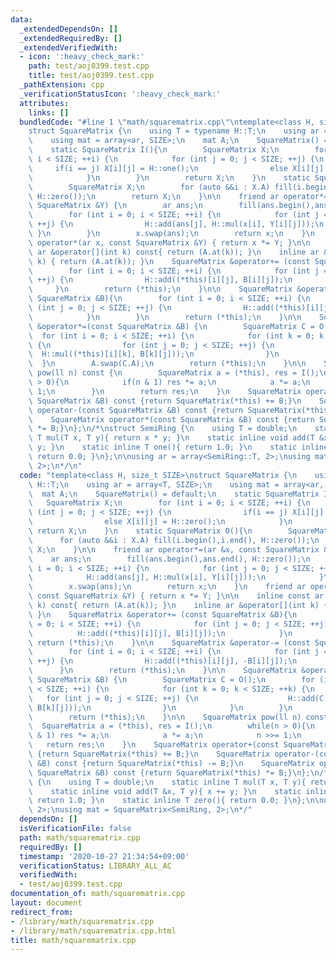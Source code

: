 ```yaml
---
data:
  _extendedDependsOn: []
  _extendedRequiredBy: []
  _extendedVerifiedWith:
  - icon: ':heavy_check_mark:'
    path: test/aoj0399.test.cpp
    title: test/aoj0399.test.cpp
  _pathExtension: cpp
  _verificationStatusIcon: ':heavy_check_mark:'
  attributes:
    links: []
  bundledCode: "#line 1 \"math/squarematrix.cpp\"\ntemplate<class H, size_t SIZE>\n\
    struct SquareMatrix {\n    using T = typename H::T;\n    using ar = array<T, SIZE>;\n\
    \    using mat = array<ar, SIZE>;\n    mat A;\n    SquareMatrix() = default;\n\
    \    static SquareMatrix I(){\n        SquareMatrix X;\n        for (int i = 0;\
    \ i < SIZE; ++i) {\n            for (int j = 0; j < SIZE; ++j) {\n           \
    \     if(i == j) X[i][j] = H::one();\n                else X[i][j] = H::zero();\n\
    \            }\n        }\n        return X;\n    }\n    static SquareMatrix O(){\n\
    \        SquareMatrix X;\n        for (auto &&i : X.A) fill(i.begin(),i.end(),\
    \ H::zero());\n        return X;\n    }\n\n    friend ar operator*=(ar &x, const\
    \ SquareMatrix &Y) {\n        ar ans;\n        fill(ans.begin(),ans.end(), H::zero());\n\
    \        for (int i = 0; i < SIZE; ++i) {\n            for (int j = 0; j < SIZE;\
    \ ++j) {\n                H::add(ans[j], H::mul(x[i], Y[i][j]));\n           \
    \ }\n        }\n        x.swap(ans);\n        return x;\n    }\n    friend ar\
    \ operator*(ar x, const SquareMatrix &Y) { return x *= Y; }\n\n    inline const\
    \ ar &operator[](int k) const{ return (A.at(k)); }\n    inline ar &operator[](int\
    \ k) { return (A.at(k)); }\n    SquareMatrix &operator+= (const SquareMatrix &B){\n\
    \        for (int i = 0; i < SIZE; ++i) {\n            for (int j = 0; j < SIZE;\
    \ ++j) {\n                H::add((*this)[i][j], B[i][j]);\n            }\n   \
    \     }\n        return (*this);\n    }\n\n    SquareMatrix &operator-= (const\
    \ SquareMatrix &B){\n        for (int i = 0; i < SIZE; ++i) {\n            for\
    \ (int j = 0; j < SIZE; ++j) {\n                H::add((*this)[i][j], -B[i][j]);\n\
    \            }\n        }\n        return (*this);\n    }\n\n    SquareMatrix\
    \ &operator*=(const SquareMatrix &B) {\n        SquareMatrix C = O();\n      \
    \  for (int i = 0; i < SIZE; ++i) {\n            for (int k = 0; k < SIZE; ++k)\
    \ {\n                for (int j = 0; j < SIZE; ++j) {\n                    H::add(C[i][j],\
    \  H::mul((*this)[i][k], B[k][j]));\n                }\n            }\n      \
    \  }\n        A.swap(C.A);\n        return (*this);\n    }\n\n    SquareMatrix\
    \ pow(ll n) const {\n        SquareMatrix a = (*this), res = I();\n        while(n\
    \ > 0){\n            if(n & 1) res *= a;\n            a *= a;\n            n >>=\
    \ 1;\n        }\n        return res;\n    }\n    SquareMatrix operator+(const\
    \ SquareMatrix &B) const {return SquareMatrix(*this) += B;}\n    SquareMatrix\
    \ operator-(const SquareMatrix &B) const {return SquareMatrix(*this) -= B;}\n\
    \    SquareMatrix operator*(const SquareMatrix &B) const {return SquareMatrix(*this)\
    \ *= B;}\n};\n/*\nstruct SemiRing {\n    using T = double;\n    static inline\
    \ T mul(T x, T y){ return x * y; }\n    static inline void add(T &x, T y){ x +=\
    \ y; }\n    static inline T one(){ return 1.0; }\n    static inline T zero(){\
    \ return 0.0; }\n};\n\nusing ar = array<SemiRing::T, 2>;\nusing mat = SquareMatrix<SemiRing,\
    \ 2>;\n*/\n"
  code: "template<class H, size_t SIZE>\nstruct SquareMatrix {\n    using T = typename\
    \ H::T;\n    using ar = array<T, SIZE>;\n    using mat = array<ar, SIZE>;\n  \
    \  mat A;\n    SquareMatrix() = default;\n    static SquareMatrix I(){\n     \
    \   SquareMatrix X;\n        for (int i = 0; i < SIZE; ++i) {\n            for\
    \ (int j = 0; j < SIZE; ++j) {\n                if(i == j) X[i][j] = H::one();\n\
    \                else X[i][j] = H::zero();\n            }\n        }\n       \
    \ return X;\n    }\n    static SquareMatrix O(){\n        SquareMatrix X;\n  \
    \      for (auto &&i : X.A) fill(i.begin(),i.end(), H::zero());\n        return\
    \ X;\n    }\n\n    friend ar operator*=(ar &x, const SquareMatrix &Y) {\n    \
    \    ar ans;\n        fill(ans.begin(),ans.end(), H::zero());\n        for (int\
    \ i = 0; i < SIZE; ++i) {\n            for (int j = 0; j < SIZE; ++j) {\n    \
    \            H::add(ans[j], H::mul(x[i], Y[i][j]));\n            }\n        }\n\
    \        x.swap(ans);\n        return x;\n    }\n    friend ar operator*(ar x,\
    \ const SquareMatrix &Y) { return x *= Y; }\n\n    inline const ar &operator[](int\
    \ k) const{ return (A.at(k)); }\n    inline ar &operator[](int k) { return (A.at(k));\
    \ }\n    SquareMatrix &operator+= (const SquareMatrix &B){\n        for (int i\
    \ = 0; i < SIZE; ++i) {\n            for (int j = 0; j < SIZE; ++j) {\n      \
    \          H::add((*this)[i][j], B[i][j]);\n            }\n        }\n       \
    \ return (*this);\n    }\n\n    SquareMatrix &operator-= (const SquareMatrix &B){\n\
    \        for (int i = 0; i < SIZE; ++i) {\n            for (int j = 0; j < SIZE;\
    \ ++j) {\n                H::add((*this)[i][j], -B[i][j]);\n            }\n  \
    \      }\n        return (*this);\n    }\n\n    SquareMatrix &operator*=(const\
    \ SquareMatrix &B) {\n        SquareMatrix C = O();\n        for (int i = 0; i\
    \ < SIZE; ++i) {\n            for (int k = 0; k < SIZE; ++k) {\n             \
    \   for (int j = 0; j < SIZE; ++j) {\n                    H::add(C[i][j],  H::mul((*this)[i][k],\
    \ B[k][j]));\n                }\n            }\n        }\n        A.swap(C.A);\n\
    \        return (*this);\n    }\n\n    SquareMatrix pow(ll n) const {\n      \
    \  SquareMatrix a = (*this), res = I();\n        while(n > 0){\n            if(n\
    \ & 1) res *= a;\n            a *= a;\n            n >>= 1;\n        }\n     \
    \   return res;\n    }\n    SquareMatrix operator+(const SquareMatrix &B) const\
    \ {return SquareMatrix(*this) += B;}\n    SquareMatrix operator-(const SquareMatrix\
    \ &B) const {return SquareMatrix(*this) -= B;}\n    SquareMatrix operator*(const\
    \ SquareMatrix &B) const {return SquareMatrix(*this) *= B;}\n};\n/*\nstruct SemiRing\
    \ {\n    using T = double;\n    static inline T mul(T x, T y){ return x * y; }\n\
    \    static inline void add(T &x, T y){ x += y; }\n    static inline T one(){\
    \ return 1.0; }\n    static inline T zero(){ return 0.0; }\n};\n\nusing ar = array<SemiRing::T,\
    \ 2>;\nusing mat = SquareMatrix<SemiRing, 2>;\n*/"
  dependsOn: []
  isVerificationFile: false
  path: math/squarematrix.cpp
  requiredBy: []
  timestamp: '2020-10-27 21:34:54+09:00'
  verificationStatus: LIBRARY_ALL_AC
  verifiedWith:
  - test/aoj0399.test.cpp
documentation_of: math/squarematrix.cpp
layout: document
redirect_from:
- /library/math/squarematrix.cpp
- /library/math/squarematrix.cpp.html
title: math/squarematrix.cpp
---
```

